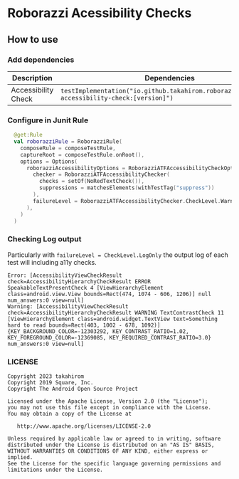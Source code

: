 # Roborazzi Acessibility Checks

## How to use

### Add dependencies

| Description         | Dependencies                                                                                  |
|---------------------|-----------------------------------------------------------------------------------------------|
| Accessibility Check | `testImplementation("io.github.takahirom.roborazzi:roborazzi-accessibility-check:[version]")` |

### Configure in Junit Rule

```kotlin
  @get:Rule
  val roborazziRule = RoborazziRule(
    composeRule = composeTestRule,
    captureRoot = composeTestRule.onRoot(),
    options = Options(
      roborazziAccessibilityOptions = RoborazziATFAccessibilityCheckOptions(
        checker = RoborazziATFAccessibilityChecker(
          checks = setOf(NoRedTextCheck()),
          suppressions = matchesElements(withTestTag("suppress"))
        ),
        failureLevel = RoborazziATFAccessibilityChecker.CheckLevel.Warning
      ),
    )
  )
```

### Checking Log output

Particularly with `failureLevel = CheckLevel.LogOnly` the output log of each test will including a11y checks.

```text
Error: [AccessibilityViewCheckResult check=AccessibilityHierarchyCheckResult ERROR SpeakableTextPresentCheck 4 [ViewHierarchyElement class=android.view.View bounds=Rect(474, 1074 - 606, 1206)] null num_answers:0 view=null]
Warning: [AccessibilityViewCheckResult check=AccessibilityHierarchyCheckResult WARNING TextContrastCheck 11 [ViewHierarchyElement class=android.widget.TextView text=Something hard to read bounds=Rect(403, 1002 - 678, 1092)] {KEY_BACKGROUND_COLOR=-12303292, KEY_CONTRAST_RATIO=1.02, KEY_FOREGROUND_COLOR=-12369085, KEY_REQUIRED_CONTRAST_RATIO=3.0} num_answers:0 view=null]
```

### LICENSE

```
Copyright 2023 takahirom
Copyright 2019 Square, Inc.
Copyright The Android Open Source Project

Licensed under the Apache License, Version 2.0 (the "License");
you may not use this file except in compliance with the License.
You may obtain a copy of the License at

   http://www.apache.org/licenses/LICENSE-2.0

Unless required by applicable law or agreed to in writing, software
distributed under the License is distributed on an "AS IS" BASIS,
WITHOUT WARRANTIES OR CONDITIONS OF ANY KIND, either express or implied.
See the License for the specific language governing permissions and
limitations under the License.
```
